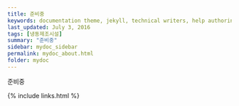 ```yaml
---
title: 준비중
keywords: documentation theme, jekyll, technical writers, help authoring tools, hat replacements
last_updated: July 3, 2016
tags: [냉동제조시설]
summary: "준비중"
sidebar: mydoc_sidebar
permalink: mydoc_about.html
folder: mydoc
---
```


준비중

{% include links.html %}
